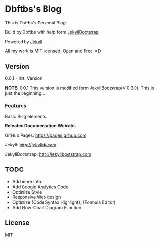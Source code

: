 # Dbftbs's Blog

This is Dbftbs's Personal Blog

Build by Dbftbs with help form [JekyllBootstrap](http://jekyllbootstrap.com)

Powered by [Jekyll](http://jekyllrb.com)

All my work is MIT licensed, Open and Free. =D


## Version

0.0.1 - Init. Version.


**NOTE:** 0.0.1 This version is modified form JekyllBootstrap(V 0.3.0).
This is just the beginning...


### Features

Basic Blog elements.



**Releated Documentation Website.**

GitHub Pages: <https://pages.github.com>

Jekyll: <http://jekyllrb.com>

JekyllBootstrap: <http://jekyllbootstrap.com>


## TODO
* Add more info.
* Add Google Analytics Code
* Optimize Style
* Responsive Web design
* Optimize {Code Syntax Highlight}, {Formula Editor}
* Add Flow-Chart Diagram Function


## License

[MIT](http://opensource.org/licenses/MIT)
